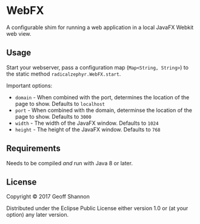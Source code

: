 # WebFX

A configurable shim for running a web application in a local JavaFX
Webkit web view.

## Usage

Start your webserver, pass a configuration map (`Map<String, String>`)
to the static method `radicalzephyr.WebFX.start`.

Important options:

- `domain` - When combined with the port, determines the location of the
  page to show. Defaults to `localhost`
- `port` - When combined with the domain, determinse the location of
  the page to show. Defaults to `3000`
- `width` - The width of the JavaFX window. Defaults to `1024`
- `height` - The height of the JavaFX window. Defaults to `768`

## Requirements

Needs to be compiled _and_ run with Java 8 or later.

## License

Copyright © 2017 Geoff Shannon

Distributed under the Eclipse Public License either version 1.0 or (at
your option) any later version.
